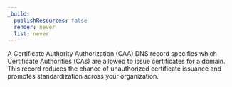 ```yaml
---
_build:
  publishResources: false
  render: never
  list: never
---
```

A Certificate Authority Authorization (CAA) DNS record specifies which Certificate Authorities (CAs) are allowed to issue certificates for a domain. This record reduces the chance of unauthorized certificate issuance and promotes standardization across your organization.

